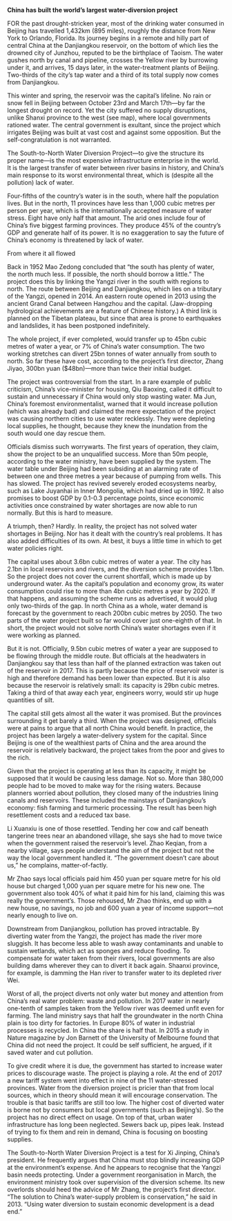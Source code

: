 **China has built the world’s largest water-diversion project**

FOR the past drought-stricken year, most of the drinking water consumed in Beijing has travelled 1,432km (895 miles), roughly the distance from New York to Orlando, Florida. Its journey begins in a remote and hilly part of central China at the Danjiangkou reservoir, on the bottom of which lies the drowned city of Junzhou, reputed to be the birthplace of Taoism. The water gushes north by canal and pipeline, crosses the Yellow river by burrowing under it, and arrives, 15 days later, in the water-treatment plants of Beijing. Two-thirds of the city’s tap water and a third of its total supply now comes from Danjiangkou.

This winter and spring, the reservoir was the capital’s lifeline. No rain or snow fell in Beijing between October 23rd and March 17th—by far the longest drought on record. Yet the city suffered no supply disruptions, unlike Shanxi province to the west (see map), where local governments rationed water. The central government is exultant, since the project which irrigates Beijing was built at vast cost and against some opposition. But the self-congratulation is not warranted.


The South-to-North Water Diversion Project—to give the structure its proper name—is the most expensive infrastructure enterprise in the world. It is the largest transfer of water between river basins in history, and China’s main response to its worst environmental threat, which is (despite all the pollution) lack of water.

Four-fifths of the country’s water is in the south, where half the population lives. But in the north, 11 provinces have less than 1,000 cubic metres per person per year, which is the internationally accepted measure of water stress. Eight have only half that amount. The arid ones include four of China’s five biggest farming provinces. They produce 45% of the country’s GDP and generate half of its power. It is no exaggeration to say the future of China’s economy is threatened by lack of water.

From where it all flowed

Back in 1952 Mao Zedong concluded that “the south has plenty of water, the north much less. If possible, the north should borrow a little.” The project does this by linking the Yangzi river in the south with regions to north. The route between Beijing and Danjiangkou, which lies on a tributary of the Yangzi, opened in 2014. An eastern route opened in 2013 using the ancient Grand Canal between Hangzhou and the capital. (Jaw-dropping hydrological achievements are a feature of Chinese history.) A third link is planned on the Tibetan plateau, but since that area is prone to earthquakes and landslides, it has been postponed indefinitely.

The whole project, if ever completed, would transfer up to 45bn cubic metres of water a year, or 7% of China’s water consumption. The two working stretches can divert 25bn tonnes of water annually from south to north. So far these have cost, according to the project’s first director, Zhang Jiyao, 300bn yuan ($48bn)—more than twice their initial budget.

The project was controversial from the start. In a rare example of public criticism, China’s vice-minister for housing, Qiu Baoxing, called it difficult to sustain and unnecessary if China would only stop wasting water. Ma Jun, China’s foremost environmentalist, warned that it would increase pollution (which was already bad) and claimed the mere expectation of the project was causing northern cities to use water recklessly. They were depleting local supplies, he thought, because they knew the inundation from the south would one day rescue them.

Officials dismiss such worrywarts. The first years of operation, they claim, show the project to be an unqualified success. More than 50m people, according to the water ministry, have been supplied by the system. The water table under Beijing had been subsiding at an alarming rate of between one and three metres a year because of pumping from wells. This has slowed. The project has revived severely eroded ecosystems nearby, such as Lake Juyanhai in Inner Mongolia, which had dried up in 1992. It also promises to boost GDP by 0.1-0.3 percentage points, since economic activities once constrained by water shortages are now able to run normally. But this is hard to measure.

A triumph, then? Hardly. In reality, the project has not solved water shortages in Beijing. Nor has it dealt with the country’s real problems. It has also added difficulties of its own. At best, it buys a little time in which to get water policies right.

The capital uses about 3.6bn cubic metres of water a year. The city has 2.1bn in local reservoirs and rivers, and the diversion scheme provides 1.1bn. So the project does not cover the current shortfall, which is made up by underground water. As the capital’s population and economy grow, its water consumption could rise to more than 4bn cubic metres a year by 2020. If that happens, and assuming the scheme runs as advertised, it would plug only two-thirds of the gap. In north China as a whole, water demand is forecast by the government to reach 200bn cubic metres by 2050. The two parts of the water project built so far would cover just one-eighth of that. In short, the project would not solve north China’s water shortages even if it were working as planned.

But it is not. Officially, 9.5bn cubic metres of water a year are supposed to be flowing through the middle route. But officials at the headwaters in Danjiangkou say that less than half of the planned extraction was taken out of the reservoir in 2017. This is partly because the price of reservoir water is high and therefore demand has been lower than expected. But it is also because the reservoir is relatively small: its capacity is 29bn cubic metres. Taking a third of that away each year, engineers worry, would stir up huge quantities of silt.

The capital still gets almost all the water it was promised. But the provinces surrounding it get barely a third. When the project was designed, officials were at pains to argue that all north China would benefit. In practice, the project has been largely a water-delivery system for the capital. Since Beijing is one of the wealthiest parts of China and the area around the reservoir is relatively backward, the project takes from the poor and gives to the rich.

Given that the project is operating at less than its capacity, it might be supposed that it would be causing less damage. Not so. More than 380,000 people had to be moved to make way for the rising waters. Because planners worried about pollution, they closed many of the industries lining canals and reservoirs. These included the mainstays of Danjiangkou’s economy: fish farming and turmeric processing. The result has been high resettlement costs and a reduced tax base.

Li Xuanxiu is one of those resettled. Tending her cow and calf beneath tangerine trees near an abandoned village, she says she had to move twice when the government raised the reservoir’s level. Zhao Keqian, from a nearby village, says people understand the aim of the project but not the way the local government handled it. “The government doesn’t care about us,” he complains, matter-of-factly.

Mr Zhao says local officials paid him 450 yuan per square metre for his old house but charged 1,000 yuan per square metre for his new one. The government also took 40% of what it paid him for his land, claiming this was really the government’s. Those rehoused, Mr Zhao thinks, end up with a new house, no savings, no job and 600 yuan a year of income support—not nearly enough to live on.

Downstream from Danjiangkou, pollution has proved intractable. By diverting water from the Yangzi, the project has made the river more sluggish. It has become less able to wash away contaminants and unable to sustain wetlands, which act as sponges and reduce flooding. To compensate for water taken from their rivers, local governments are also building dams wherever they can to divert it back again. Shaanxi province, for example, is damming the Han river to transfer water to its depleted river Wei.

Worst of all, the project diverts not only water but money and attention from China’s real water problem: waste and pollution. In 2017 water in nearly one-tenth of samples taken from the Yellow river was deemed unfit even for farming. The land ministry says that half the groundwater in the north China plain is too dirty for factories. In Europe 80% of water in industrial processes is recycled. In China the share is half that. In 2015 a study in Nature magazine by Jon Barnett of the University of Melbourne found that China did not need the project. It could be self sufficient, he argued, if it saved water and cut pollution.

To give credit where it is due, the government has started to increase water prices to discourage waste. The project is playing a role. At the end of 2017 a new tariff system went into effect in nine of the 11 water-stressed provinces. Water from the diversion project is pricier than that from local sources, which in theory should mean it will encourage conservation. The trouble is that basic tariffs are still too low. The higher cost of diverted water is borne not by consumers but local governments (such as Beijing’s). So the project has no direct effect on usage. On top of that, urban water infrastructure has long been neglected. Sewers back up, pipes leak. Instead of trying to fix them and rein in demand, China is focusing on boosting supplies.

The South-to-North Water Diversion Project is a test for Xi Jinping, China’s president. He frequently argues that China must stop blindly increasing GDP at the environment’s expense. And he appears to recognise that the Yangzi basin needs protecting. Under a government reorganisation in March, the environment ministry took over supervision of the diversion scheme. Its new overlords should heed the advice of Mr Zhang, the project’s first director. “The solution to China’s water-supply problem is conservation,” he said in 2013. “Using water diversion to sustain economic development is a dead end.”
